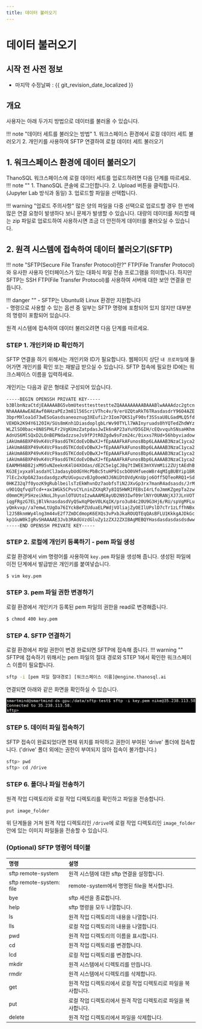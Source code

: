 ```yaml
---
title: 데이터 불러오기
---
```


# __데이터 불러오기__ 

## 시작 전 사전 정보

- 마지막 수정날짜 : {{ git_revision_date_localized }}

## __개요__

사용자는 아래 두가지 방법으로 데이터를 불러올 수 있습니다. 

!!! note "데이터 세트를 불러오는 방법"
    1. 워크스페이스 환경에서 로컬 데이터 세트 불러오기
    2. 개인키를 사용하여 SFTP 연결하여 로컬 데이터 세트 불러오기

## __1. 워크스페이스 환경에 데이터 불러오기__

ThanoSQL 워크스페이스에 로컬 데이터 세트를 업로드하려면 다음 단계를 따르세요.
!!! note ""
    1. ThanoSQL 콘솔에 로그인합니다. 
    2. Upload 버튼을 클릭합니다. (Jupyter Lab 방식과 동일)
    3. 업로드할 파일을 선택합니다. 

!!! warning "업로드 주의사항" 
    많은 양의 파일을 다중 선택으로 업로드할 경우 한 번에 많은 연결 요청이 발생하다 보니 문제가 발생할 수 있습니다. 대량의 데이터를 처리할 때는 zip 파일로 업로드하여 사용하시면 조금 더 안전하게 데이터를 불러오실 수 있습니다.

## __2. 원격 시스템에 접속하여 데이터 불러오기(SFTP)__

!!! note "SFTP(Secure File Transfer Protocol)란?"
    FTP(File Transfer Protocol)와 유사한 사용자 인터페이스가 있는 대화식 파일 전송 프로그램을 의미합니다. 하지만 SFTP는 SSH FTP(File Transfer Protocol)를 사용하여 서버에 대한 보안 연결을 만듭니다. 

!!! danger ""
    - SFTP는 Ubuntu와 Linux 환경만 지원합니다  
    - 명령으로 사용할 수 있는 옵션 중 일부는 SFTP 명령에 포함되어 있지 않지만 대부분의 명령이 포함되어 있습니다.

원격 시스템에 접속하여 데이터 불러오려면 다음 단계를 따르세요.

### __STEP 1. 개인키와 ID 확인하기__

SFTP 연결을 하기 위해서는 개인키와 ID가 필요합니다. 웹페이지 상단 `내 프로파일`에 들어가면 개인키를 확인 또는 재발급 받으실 수 있습니다. SFTP 접속에 필요한 ID에는 워크스페이스 이름을 입력하세요.

개인키는 다음과 같은 형태로 구성되어 있습니다.

```pem
-----BEGIN OPENSSH PRIVATE KEY-----
b3BlbnNzaCtdjEAAAAABG5vbmUtesttesttestteZQAAAAAAAAABAAABlwAAAAdzc2gtcn
NhAAAAAwEAEAwf0AHzaPEz3m81l56ScriVThc4v/9/erUZQtaRkT6TRasdasdrY96O4AZE
3bprMXloa1d73wESoGasdsaneoznug3XEufi2r3Iom7QKS1yF90sf3SSsaU8LGadMLQ5fd
VEHDk2K94Y6120IH/SUs8mKnh1DiasdoplgbLrWv90TYLl7WAInyruads0hYQTedZhdWYz
WLZlSO0bac+8N8SPHLFr2VgKUmzZatpdasJwIk6nAP23aYuYD5GIH/cEQvvquhSNsaHKhm
AdnUS6MlSQxD2LOnBEPNdadzzseJs9fPJtR0Zgdw9sFzm24c/0ixxs7RUd+56hbyviadow
iAkUmA6BXP49vK4VcF9asdGTKCdoEvDBwXJ+fEpAAAFkAFunosBbp6LAAAAB3NzaC1yca2
iAkUmA6BXP49vK4VcF9asdGTKCdoEvDBwXJ+fEpAAAFkAFunosBbp6LAAAAB3NzaC1yca2
iAkUmA6BXP49vK4VcF9asdGTKCdoEvDBwXJ+fEpAAAFkAFunosBbp6LAAAAB3NzaC1yca2
iAkUmA6BXP49vK4VcF9asdGTKCdoEvDBwXJ+fEpAAAFkAFunosBbp6LAAAAB3NzaC1yca2
EAAMH9AB82jxM95vNZeeknK4lU4XOdas/dE2C5e1gCJ8q7tIWEE3mYXVmM1i2ZUjtAEdhB
KG3Ejxyxa9lasdaYClJadasybUdGYHcPbBc5tuHP9IscbO0VHfueoW8r4qMIgBUBYip1BR
7lEc2xXpOA23asdasdgzxMzUGvpuzvBJg0oeW3J6NiDtOVdyKnUpjo6Off5QTeoRRQ1+Sd
0HKZ32q7f0yozK9gRublbeilsTzEkWhvnDz7aobfsTiN2JXvGp3rx7manR4adsasds/JrM
u9O1QqfvqUTcd++ax1WGk5CPvsCYLninZXXqR7y8IQ5HWRIFEBsI4rLfoJmmKZgepTa2zw
d0mmCMjP5HzeikNoLJhyunlOTUUtoIzwAAAMEAyUD2N93Iwf09rlNYrOURANjXJ7JLnVOT
iqgFRgzG7ELjBlVknasdasdVyQSwXqPQeV0LKqIK/pro3u84c20U9G3Hj6/RU/spVgMFLu
yQmkvxp//a7emwLtUgOa76IYckBePZUduaELPWdjVOliajZyOEIlUPslD7cTr1zLffhNBx
l2J5BknmWy4lng3m44vE2f7ZmDCdmopK6EXQs3vPxbJkaROUQTEqQAsBFLU1KkkgAJDkGc
kp1GuW0kIgRvSHAAAAE3Jvb3RAdGVzdGluZy1zZXJ2ZXIBAgMEBQYHasdasdasdasdsdww
-----END OPENSSH PRIVATE KEY-----
```
### __STEP 2. 로컬에 개인키 등록하기 - pem 파일 생성__

로컬 환경에서 vim 명령어를 사용하여 `key.pem` 파일을 생성해 줍니다. 생성된 파일에 이전 단계에서 발급받은 개인키를 붙여넣습니다. 

```bash
$ vim key.pem
```

### __STEP 3. pem 파일 권한 변경하기__

로컬 환경에서 개인키가 등록된 pem 파일의 권한을 read로 변경해줍니다.

```bash
$ chmod 400 key.pem
```

### __STEP 4. SFTP 연결하기__
로컬 환경에서 파일 권한이 변경 완료되면 SFTP에 접속해 줍니다.
!!! warning ""
    SFTP에 접속하기 위해서는 pem 파일의 절대 경로와 STEP 1에서 확인한 워크스페이스 이름이 필요합니다.

```bash
sftp -i [pem 파일 절대경로] [워크스페이스 이름]@engine.thanosql.ai
```

연결되면 아래와 같은 화면을 확인하실 수 있습니다.

<a href = "/img/thanosql_syntax/connecting/img1.png">
    <img src = "/img/thanosql_syntax/connecting/img1.png"></img>
</a>

### __STEP 5. 데이터 파일 접속하기__

SFTP 접속이 완료되었다면 현재 위치를 파악하고 권한이 부여된 'drive' 폴더에 접속합니다. ('drive' 폴더 외에는 권한이 부여되지 않아 접속이 불가합니다.)

```bash
sftp> pwd
sftp> cd /drive
```

### __STEP 6. 폴더나 파일 전송하기__

원격 작업 디렉토리와 로컬 작업 디렉토리를 확인하고 파일을 전송합니다.

```bash
put image_folder
```

위 단계들을 거쳐 원격 작업 디렉토리인 `/drive`에 로컬 작업 디렉토리인 `image_folder` 안에 있는 이미지 파일들을 전송할 수 있습니다. 


### __(Optional) SFTP 명령어 테이블__
|명령|설명|
|:---|:---|
|sftp remote-system|원격 시스템에 대한 sftp 연결을 설정합니다.|
|sftp remote-system: file|remote-system에서 명명된 file을 복사합니다.|
|bye|sftp 세션을 종료합니다.|
|help|sftp 명령을 모두 나열합니다.|
|ls|원격 작업 디렉토리의 내용을 나열합니다.|
|lls|로컬 작업 디렉토리의 내용을 나열합니다.|
|pwd|원격 작업 디렉토리의 이름을 표시합니다.|
|cd|원격 작업 디렉토리를 변경합니다.|
|lcd|로컬 작업 디렉토리를 변경합니다.|
|mkdir|원격 시스템에서 디렉토리를 만듭니다.|
|rmdir|원격 시스템에서 디렉토리를 삭제합니다.|
|get|원격 작업 디렉토리에서 로컬 작업 디렉토리로 파일을 복사합니다.|
|put|로컬 작업 디렉토리에서 원격 작업 디렉토리로 파일을 복사합니다.|
|delete|원격 작업 디렉토리에서 파일을 삭제합니다.|

<br>